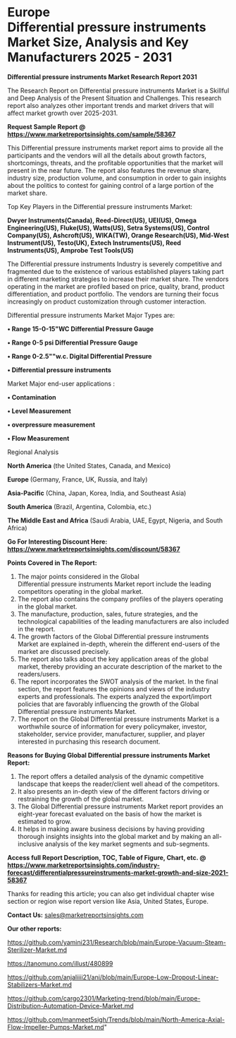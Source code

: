 # Europe Differential pressure instruments Market Size, Analysis and Key Manufacturers 2025 - 2031

<strong>Differential pressure instruments Market Research Report 2031</strong>

The Research Report on Differential pressure instruments Market is a Skillful and Deep Analysis of the Present Situation and Challenges. This research report also analyzes other important trends and market drivers that will affect market growth over 2025-2031.

<strong>Request Sample Report @ <a href=https://www.marketreportsinsights.com/sample/58367>https://www.marketreportsinsights.com/sample/58367</a></strong>

This Differential pressure instruments market report aims to provide all the participants and the vendors will all the details about growth factors, shortcomings, threats, and the profitable opportunities that the market will present in the near future. The report also features the revenue share, industry size, production volume, and consumption in order to gain insights about the politics to contest for gaining control of a large portion of the market share.

Top Key Players in the Differential pressure instruments Market:

<strong>Dwyer Instruments(Canada), Reed-Direct(US), UEI(US), Omega Engineering(US), Fluke(US), Watts(US), Setra Systems(US), Control Company(US), Ashcroft(US), WIKA(TW), Orange Research(US), Mid-West Instrument(US), Testo(UK), Extech Instruments(US), Reed Instruments(US), Amprobe Test Tools(US)</strong>

The Differential pressure instruments Industry is severely competitive and fragmented due to the existence of various established players taking part in different marketing strategies to increase their market share. The vendors operating in the market are profiled based on price, quality, brand, product differentiation, and product portfolio. The vendors are turning their focus increasingly on product customization through customer interaction.

Differential pressure instruments Market Major Types are:

<strong>• Range 15-0-15&#34;WC Differential Pressure Gauge

• Range 0-5 psi Differential Pressure Gauge

• Range 0-2.5&#34;&#34;w.c. Digital Differential Pressure

• Differential pressure instruments</strong>

Market Major end-user applications :

<strong>• Contamination

• Level Measurement

• overpressure measurement

• Flow Measurement</strong>

Regional Analysis

</u><strong><b>North America</b></strong> (the United States, Canada, and Mexico)

<strong><b>Europe </b></strong>(Germany, France, UK, Russia, and Italy)

<strong><b>Asia-Pacific</b></strong> (China, Japan, Korea, India, and Southeast Asia)

<strong><b>South America</b></strong> (Brazil, Argentina, Colombia, etc.)

<strong><b>The Middle East and Africa</b></strong> (Saudi Arabia, UAE, Egypt, Nigeria, and South Africa)

<strong>Go For Interesting Discount Here: <a href=https://www.marketreportsinsights.com/discount/58367>https://www.marketreportsinsights.com/discount/58367</a></strong>

<strong>Points Covered in The Report:</strong>
<ol>
  <li>The major points considered in the Global Differential pressure instruments Market report include the leading competitors operating in the global market.</li>
  <li>The report also contains the company profiles of the players operating in the global market.</li>
  <li>The manufacture, production, sales, future strategies, and the technological capabilities of the leading manufacturers are also included in the report.</li>
  <li>The growth factors of the Global Differential pressure instruments Market are explained in-depth, wherein the different end-users of the market are discussed precisely.</li>
  <li>The report also talks about the key application areas of the global market, thereby providing an accurate description of the market to the readers/users.</li>
  <li>The report incorporates the SWOT analysis of the market. In the final section, the report features the opinions and views of the industry experts and professionals. The experts analyzed the export/import policies that are favorably influencing the growth of the Global Differential pressure instruments Market.</li>
  <li>The report on the Global Differential pressure instruments Market is a worthwhile source of information for every policymaker, investor, stakeholder, service provider, manufacturer, supplier, and player interested in purchasing this research document.</li>
</ol>
<strong>Reasons for Buying Global Differential pressure instruments Market Report:</strong>

<ol>
  <li>The report offers a detailed analysis of the dynamic competitive landscape that keeps the reader/client well ahead of the competitors.</li>
  <li>It also presents an in-depth view of the different factors driving or restraining the growth of the global market.</li>
  <li>The Global Differential pressure instruments Market report provides an eight-year forecast evaluated on the basis of how the market is estimated to grow.</li>
  <li>It helps in making aware business decisions by having providing thorough insights insights into the global market and by making an all-inclusive analysis of the key market segments and sub-segments.</li>
</ol>
<strong>Access full Report Description, TOC, Table of Figure, Chart, etc. @ <a href=https://www.marketreportsinsights.com/industry-forecast/differentialpressureinstruments-market-growth-and-size-2021-58367>https://www.marketreportsinsights.com/industry-forecast/differentialpressureinstruments-market-growth-and-size-2021-58367</a></strong>


Thanks for reading this article; you can also get individual chapter wise section or region wise report version like Asia, United States, Europe.

<strong>Contact Us:</strong>
sales@marketreportsinsights.com

<strong>Our other reports:</strong>

<a href=https://github.com/yamini231/Research/blob/main/Europe-Vacuum-Steam-Sterilizer-Market.md>https://github.com/yamini231/Research/blob/main/Europe-Vacuum-Steam-Sterilizer-Market.md</a>

<a href=https://tanomuno.com/illust/480899>https://tanomuno.com/illust/480899</a>

<a href=https://github.com/anjaliiii21/ani/blob/main/Europe-Low-Dropout-Linear-Stabilizers-Market.md>https://github.com/anjaliiii21/ani/blob/main/Europe-Low-Dropout-Linear-Stabilizers-Market.md</a>

<a href=https://github.com/cargo2301/Marketing-trend/blob/main/Europe-Distribution-Automation-Device-Market.md>https://github.com/cargo2301/Marketing-trend/blob/main/Europe-Distribution-Automation-Device-Market.md</a>

<a href=https://github.com/manmeet5sigh/Trends/blob/main/North-America-Axial-Flow-Impeller-Pumps-Market.md>https://github.com/manmeet5sigh/Trends/blob/main/North-America-Axial-Flow-Impeller-Pumps-Market.md</a>"
